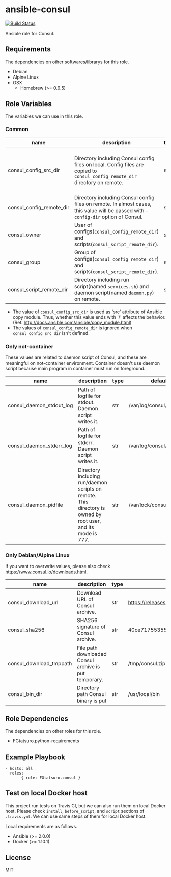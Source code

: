 ansible-consul
====================================

[![Build Status](https://travis-ci.org/FGtatsuro/ansible-consul.svg?branch=master)](https://travis-ci.org/FGtatsuro/ansible-consul)

Ansible role for Consul.

Requirements
------------

The dependencies on other softwares/librarys for this role.

- Debian
- Alpine Linux
- OSX
  - Homebrew (>= 0.9.5)

Role Variables
--------------

The variables we can use in this role.

### Common

|name|description|type|default|
|---|---|---|---|
|consul_config_src_dir|Directory including Consul config files on local. Config files are copied to `consul_config_remote_dir` directory on remote.|str|It isn't defined in default. No Consul config file is copied to remote.|
|consul_config_remote_dir|Directory including Consul config files on remote. In almost cases, this value will be passed with `-config-dir` option of Consul.|str|/etc/consul.d|
|consul_owner|User of configs(`consul_config_remote_dir`) and scripts(`consul_script_remote_dir`).|str|consul|
|consul_group|Group of configs(`consul_config_remote_dir`) and scripts(`consul_script_remote_dir`).|str|consul|
|consul_script_remote_dir|Directory including run script(named `services.sh`) and daemon script(named `daemon.py`) on remote.|str|/opt/consul|

- The value of `consul_config_src_dir` is used as 'src' attribute of Ansible copy module. Thus, whether this value ends with '/' affects the behavior. (Ref. http://docs.ansible.com/ansible/copy_module.html)
- The values of `consul_config_remote_dir` is ignored when `consul_config_src_dir` isn't defined.

### Only not-container

These values are related to daemon script of Consul, and these are meaningful on not-container environment.
Container doesn't use daemon script because main program in container must run on foreground.

|name|description|type|default|
|---|---|---|---|
|consul_daemon_stdout_log|Path of logfile for stdout. Daemon script writes it.|str|/var/log/consul/stdout.log|
|consul_daemon_stderr_log|Path of logfile for stderr. Daemon script writes it.|str|/var/log/consul/stderr.log|
|consul_daemon_pidfile|Directory including run/daemon scripts on remote. This directory is owned by root user, and its mode is 777.|str|/var/lock/consul.pid|

### Only Debian/Alpine Linux

If you want to overwrite values, please also check https://www.consul.io/downloads.html.

|name|description|type|default|
|---|---|---|---|
|consul_download_url|Download URL of Consul archive.|str|https://releases.hashicorp.com/consul/0.7.5/consul_0.7.5_linux_amd64.zip|
|consul_sha256|SHA256 signature of Consul archive.|str|40ce7175535551882ecdff21fdd276cef6eaab96be8a8260e0599fadb6f1f5b8|
|consul_download_tmppath|File path downloaded Consul archive is put temporary.|str|/tmp/consul.zip|
|consul_bin_dir|Directory path Consul binary is put|str|/usr/local/bin|

Role Dependencies
-----------------

The dependencies on other roles for this role.

- FGtatsuro.python-requirements

Example Playbook
----------------

    - hosts: all
      roles:
         - { role: FGtatsuro.consul }

Test on local Docker host
-------------------------

This project run tests on Travis CI, but we can also run them on local Docker host.
Please check `install`, `before_script`, and `script` sections of `.travis.yml`.
We can use same steps of them for local Docker host.

Local requirements are as follows.

- Ansible (>= 2.0.0)
- Docker (>= 1.10.1)

License
-------

MIT
